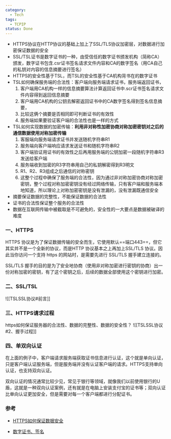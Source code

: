 ```yaml
---
category:
  - Tech
tags:
  - TCPIP
status: Done
---
```




- HTTPS协议在HTTP协议的基础上加上了SSL/TLS协议加密层，对数据进行加密保证数据的安全
- SSL/TSL证书是数字证书的一种，由受信任的数字证书颁发机构（简称CA）颁发，数字证书包含.csr证书签名请求文件内容和CA的数字签名（用CA自己的私钥对内容的信息摘要进行签名）
- HTTPS的安全性基于TSL，而TSL的安全性基于CA机构背书在的数字证书
- TSL如何确保服务端的合法性：客户端向服务端请求证书，服务端返回证书，
  1. 客户端用CA机构一样的信息摘要算法计算返回证书中.scr证书签名请求文件内容得到返回信息摘要
  2. 客户端用CA机构的公钥去解密返回证书中的CA数字签名得到签名信息摘要，
  3. 比较这俩个摘要是否相同即可判断证书的有效性
  4. 服务端如果要验证客户端的合法性也是一样的方式
- TSL如何实现数据的加密传输：**利用非对称性加密协商对称加密密钥对之后的通信数据使用对称加密传输**
  1. 客服端向服务端请求证书并发送随机字符串R1
  2. 服务端向客户端响应请求发送证书和随机字符串R2
  3. 客户端验证用证书的有效性之后再用服务端的公钥加密一段随机字符串R3发送给客户端
  4. 服务端收到加密的R3字符串用自己的私钥解密得到R3明文
  5. R1、R2、R3组成之后通信的对称密钥
  6. 这整个过程中确保了服务端的合法性，因为通过非对称加密协商对称加密密钥，整个过程对称加密密钥没有经过网络传输，只有客户端和服务端本地知道，所以理论上对称加密密钥是没有泄漏的，没有泄漏既通信安全
- 摘要保证数据的完整性，不能保证数据的合法性
- 证书的合法性保证整个服务的合法性
- 数据在互联网传输中被截取是不可避免的，安全性的一大要点是数据被破译的难度

### 一、HTTPS

HTTPS 协议是为了保证数据传输的安全而生，它使用默认==端口443==，但它其实并不是一个全新的协议，而是HTTP 协议基本之上再加上SSL/TLS 协议。因此当你访问一个支持 https 的网站时，是需要先进行 SSL/TLS 握手建立连接的。

SSL/TLS 握手的目的是为了安全地协商（使用非对称加密进行密钥的协商）出一份对称加密的密钥，有了这个密钥之后，后续的数据全部使用这个密钥进行加密。

### 二、SSL/TSL

![[TSLSSL协议#前言]]

### 三、HTTPS请求过程

https如何保证服务器的合法性、数据的完整性、数据的安全性？
![[TSLSSL协议#2、握手过程]]


### 四、单双向认证

在上面的例子中，客户端请求服务端获取证书信息进行认证，这个就是单向认证，只是客户端认证服务端，但是服务端并没有认证客户端的请求。HTTPS支持单向认证，也支持双向认证。

双向认证的情况通常比较少见，常见于银行等领域，就像我们以前使用银行的U盾，这就是一种双向认证案例，还有就是在电脑上安装支付宝的证书等；双向认证比单向认证更加安全，但是需要对每一个客户端都进行分配证书。

### 参考

- [HTTPS如何保证数据安全](https://zhuanlan.zhihu.com/p/578936926)

- [数字证书、签名](https://www.51cto.com/article/628890.html)



